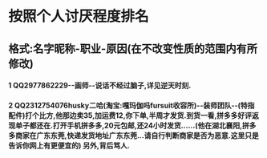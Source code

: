 # 按照个人讨厌程度排名
## 格式:名字昵称-职业-原因(在不改变性质的范围内有所修改)

#### 1 QQ2977862229--画师--说话不经过脑子,详见逆天时刻.
#### 2 QQ2312754076husky二哈(淘宝:嘎玛伽吗fursuit收容所)--装师团队--(特指配件)打个比方,他那边卖35,加运费12,你下单,半周才发货.到货一看,拼多多好评返现单子都还在.打开手机拼多多,20元包邮,还24小时发货......(他在湖北襄阳,拼多多商家在广东东莞,快递发货地址广东东莞...请自行判断商家是否为恶意.这里只是告诉你网上有更便宜的)           另外,背后骂人.
